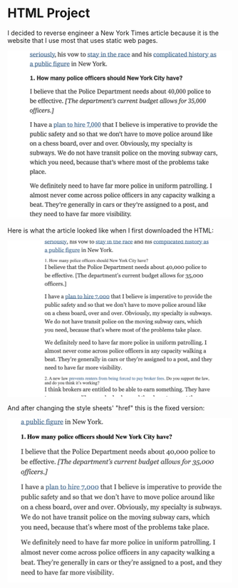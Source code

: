 # HTML Project


I decided to reverse engineer a New York Times article because it is the website that I use most that uses static web pages.

![The Wesbite](ActualWebsite.png)

Here is what the article looked like when I first downloaded the HTML:

![Pre-Fix](PreFixWebsite.png)

And after changing the style sheets' "href" this is the fixed version:

![WithFix](PostFixWebsite.png)

